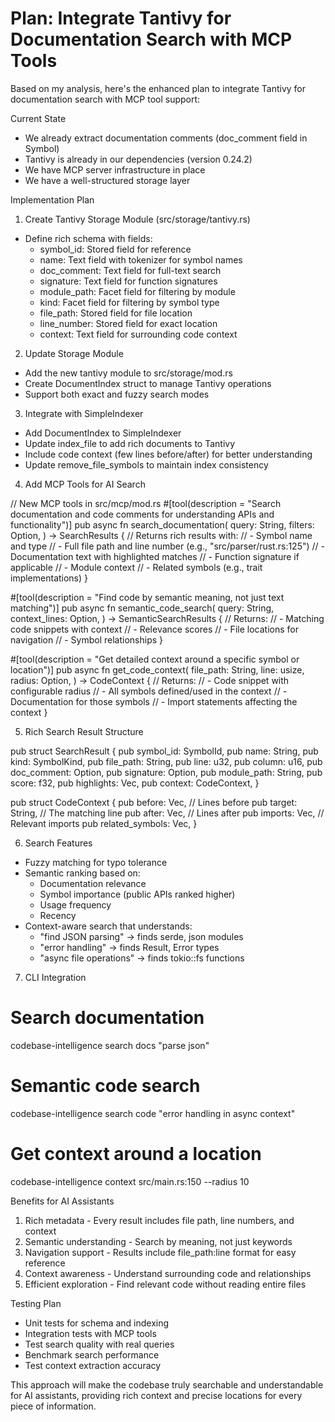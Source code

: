 # Plan: Integrate Tantivy for Documentation Search with MCP Tools

Based on my analysis, here's the enhanced plan to integrate Tantivy for documentation search with MCP
tool support:

Current State

- We already extract documentation comments (doc_comment field in Symbol)
- Tantivy is already in our dependencies (version 0.24.2)
- We have MCP server infrastructure in place
- We have a well-structured storage layer

Implementation Plan

1. Create Tantivy Storage Module (src/storage/tantivy.rs)

- Define rich schema with fields:
  - symbol_id: Stored field for reference
  - name: Text field with tokenizer for symbol names
  - doc_comment: Text field for full-text search
  - signature: Text field for function signatures
  - module_path: Facet field for filtering by module
  - kind: Facet field for filtering by symbol type
  - file_path: Stored field for file location
  - line_number: Stored field for exact location
  - context: Text field for surrounding code context

2. Update Storage Module

- Add the new tantivy module to src/storage/mod.rs
- Create DocumentIndex struct to manage Tantivy operations
- Support both exact and fuzzy search modes

3. Integrate with SimpleIndexer

- Add DocumentIndex to SimpleIndexer
- Update index_file to add rich documents to Tantivy
- Include code context (few lines before/after) for better understanding
- Update remove_file_symbols to maintain index consistency

4. Add MCP Tools for AI Search

// New MCP tools in src/mcp/mod.rs #[tool(description = "Search documentation and code comments for understanding APIs and functionality")]
pub async fn search_documentation(
query: String,
filters: Option<SearchFilters>,
) -> SearchResults {
// Returns rich results with:
// - Symbol name and type
// - Full file path and line number (e.g., "src/parser/rust.rs:125")
// - Documentation text with highlighted matches
// - Function signature if applicable
// - Module context
// - Related symbols (e.g., trait implementations)
}

#[tool(description = "Find code by semantic meaning, not just text matching")]
pub async fn semantic_code_search(
query: String,
context_lines: Option<usize>,
) -> SemanticSearchResults {
// Returns:
// - Matching code snippets with context
// - Relevance scores
// - File locations for navigation
// - Symbol relationships
}

#[tool(description = "Get detailed context around a specific symbol or location")]
pub async fn get_code_context(
file_path: String,
line: usize,
radius: Option<usize>,
) -> CodeContext {
// Returns:
// - Code snippet with configurable radius
// - All symbols defined/used in the context
// - Documentation for those symbols
// - Import statements affecting the context
}

5. Rich Search Result Structure

pub struct SearchResult {
pub symbol_id: SymbolId,
pub name: String,
pub kind: SymbolKind,
pub file_path: String,
pub line: u32,
pub column: u16,
pub doc_comment: Option<String>,
pub signature: Option<String>,
pub module_path: String,
pub score: f32,
pub highlights: Vec<TextHighlight>,
pub context: CodeContext,
}

pub struct CodeContext {
pub before: Vec<String>, // Lines before
pub target: String, // The matching line
pub after: Vec<String>, // Lines after
pub imports: Vec<String>, // Relevant imports
pub related_symbols: Vec<SymbolReference>,
}

6. Search Features

- Fuzzy matching for typo tolerance
- Semantic ranking based on:
  - Documentation relevance
  - Symbol importance (public APIs ranked higher)
  - Usage frequency
  - Recency
- Context-aware search that understands:
  - "find JSON parsing" → finds serde, json modules
  - "error handling" → finds Result, Error types
  - "async file operations" → finds tokio::fs functions

7. CLI Integration

# Search documentation

codebase-intelligence search docs "parse json"

# Semantic code search

codebase-intelligence search code "error handling in async context"

# Get context around a location

codebase-intelligence context src/main.rs:150 --radius 10

Benefits for AI Assistants

1. Rich metadata - Every result includes file path, line numbers, and context
2. Semantic understanding - Search by meaning, not just keywords
3. Navigation support - Results include file_path:line format for easy reference
4. Context awareness - Understand surrounding code and relationships
5. Efficient exploration - Find relevant code without reading entire files

Testing Plan

- Unit tests for schema and indexing
- Integration tests with MCP tools
- Test search quality with real queries
- Benchmark search performance
- Test context extraction accuracy

This approach will make the codebase truly searchable and understandable for AI assistants, providing
rich context and precise locations for every piece of information.

